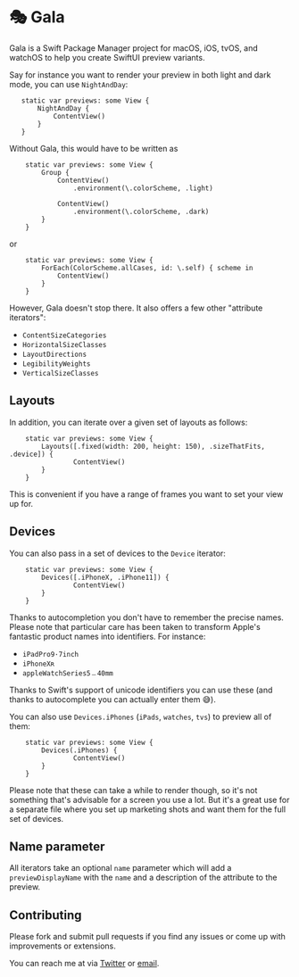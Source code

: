# 🎭 Gala

Gala is a Swift Package Manager project for macOS, iOS, tvOS, and watchOS to help you create SwiftUI preview variants.

Say for instance you want to render your preview in both light and dark mode, you can use `NightAndDay`:

```
   static var previews: some View {
       NightAndDay {
           ContentView()
       }
   }
```

Without Gala, this would have to be written as

```
    static var previews: some View {
        Group {
            ContentView()
                .environment(\.colorScheme, .light)

            ContentView()
                .environment(\.colorScheme, .dark)
        }
    }
```

or

```
    static var previews: some View {
        ForEach(ColorScheme.allCases, id: \.self) { scheme in
            ContentView()
        }
    }
```

However, Gala doesn't stop there. It also offers a few other "attribute iterators":

- `ContentSizeCategories`
- `HorizontalSizeClasses`
- `LayoutDirections`
- `LegibilityWeights`
- `VerticalSizeClasses`

## Layouts

In addition, you can iterate over a given set of layouts as follows:

```
    static var previews: some View {
        Layouts([.fixed(width: 200, height: 150), .sizeThatFits, .device]) {
                ContentView()
        }
    }
```

This is convenient if you have a range of frames you want to set your view up for.

## Devices

You can also pass in a set of devices to the `Device` iterator:

```
    static var previews: some View {
        Devices([.iPhoneX, .iPhone11]) {
                ContentView()
        }
    }
```

Thanks to autocompletion you don't have to remember the precise names. Please note that particular care has been taken to transform Apple's fantastic product names into identifiers. For instance:

- `iPadPro9·7inch`
- `iPhoneXʀ`
- `appleWatchSeries5﹘40mm`

Thanks to Swift's support of unicode identifiers you can use these (and thanks to autocomplete you can actually enter them 😅).

You can also use `Devices.iPhones` (`iPads`, `watches`, `tvs`) to preview all of them:

```
    static var previews: some View {
        Devices(.iPhones) {
                ContentView()
        }
    }
```

Please note that these can take a while to render though, so it's not something that's advisable for a screen you use a lot. But it's a great use for a separate file where you set up marketing shots and want them for the full set of devices.

## Name parameter

All iterators take an optional `name` parameter which will add a `previewDisplayName` with the `name` and a description of the attribute to the preview.

## Contributing

Please fork and submit pull requests if you find any issues or come up with improvements or extensions.

You can reach me at via [Twitter](https://twitter.com/_sa_s) or [email](mailto:sas+blog@finestructure.co).

